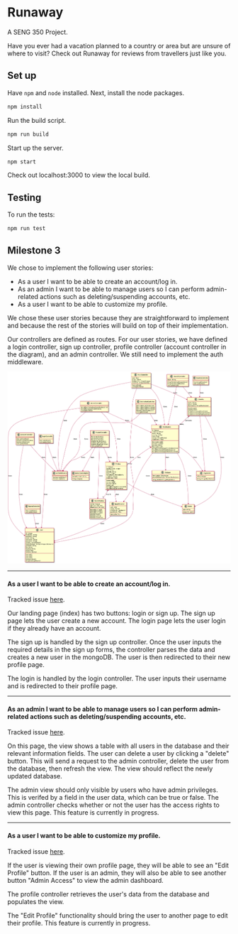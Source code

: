 # Runaway

A SENG 350 Project.

Have you ever had a vacation planned to a country or area but are unsure of where to visit? Check out Runaway for reviews from travellers just like you.

## Set up

Have ```npm``` and ```node``` installed. Next, install the node packages.

```bash
npm install
```

Run the build script.

```bash
npm run build
```

Start up the server.

```bash
npm start
```

Check out localhost:3000 to view the local build.

## Testing

To run the tests: 

```bash
npm run test
```

## Milestone 3

We chose to implement the following user stories:
- As a user I want to be able to create an account/log in.
- As an admin I want to be able to manage users so I can perform admin-related actions such as deleting/suspending accounts, etc.
- As a user I want to be able to customize my profile.

We chose these user stories because they are straightforward to implement and because the rest of the stories will build on top of their implementation.  

Our controllers are defined as routes.  For our user stories, we have defined a login controller, sign up controller, profile controller (account controller in the diagram), and an admin controller. We still need to implement the auth middleware. 

![Class Diagram](docs/class.png "Class Diagram")

---
#### As a user I want to be able to create an account/log in.
Tracked issue  [here](https://github.com/seng350/seng350f19-project-3-6/issues/1).

Our landing page (index) has two buttons: login or sign up. The sign up page lets the user create a new account.  The login page lets the user login if they already have an account.

The sign up is handled by the sign up controller. Once the user inputs the required details in the sign up forms, the controller parses the data and creates a new user in the mongoDB. The user is then redirected to their new profile page.

The login is handled by the login controller. The user inputs their username and is redirected to their profile page.

---

#### As an admin I want to be able to manage users so I can perform admin-related actions such as deleting/suspending accounts, etc.
Tracked issue  [here](https://github.com/seng350/seng350f19-project-3-6/issues/7).

On this page, the view shows a table with all users in the database and their relevant information fields.  The user can delete a user by clicking a "delete" button. This will send a request to the admin controller, delete the user from the database, then refresh the view. The view should reflect the newly updated database.

The admin view should only visible by users who have admin privileges. This is verifed by a field in the user data, which can be true or false. The admin controller checks whether or not the user has the access rights to view this page.  This feature is currently in progress.

---

#### As a user I want to be able to customize my profile.  
Tracked issue  [here](https://github.com/seng350/seng350f19-project-3-6/issues/5).

If the user is viewing their own profile page, they will be able to see an "Edit Profile" button.  If the user is an admin, they will also be able to see another button "Admin Access" to view the admin dashboard.  

The profile controller retrieves the user's data from the database and populates the view.

The "Edit Profile" functionality should bring the user to another page to edit their profile.  This feature is currently in progress.
